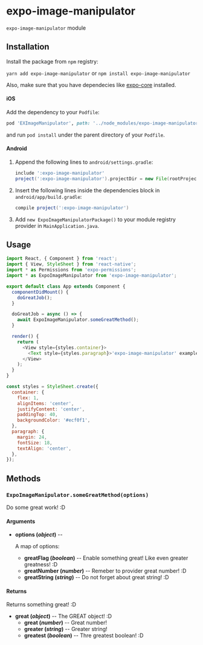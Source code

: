 # expo-image-manipulator

`expo-image-manipulator` module

## Installation

Install the package from `npm` registry:

`yarn add expo-image-manipulator` or `npm install expo-image-manipulator`

<!-- Write about Expo dependencies for your module -->
Also, make sure that you have dependecies like [expo-core](https://github.com/expo/tree/master/packages/expo-core) installed.

#### iOS

Add the dependency to your `Podfile`:

```ruby
pod 'EXImageManipulator', path: '../node_modules/expo-image-manipulator/ios'
```

and run `pod install` under the parent directory of your `Podfile`.

#### Android

1.  Append the following lines to `android/settings.gradle`:
    ```gradle
    include ':expo-image-manipulator'
    project(':expo-image-manipulator').projectDir = new File(rootProject.projectDir, '../node_modules/expo-image-manipulator/android')
    ```
2.  Insert the following lines inside the dependencies block in `android/app/build.gradle`:
    ```gradle
    compile project(':expo-image-manipulator')
    ```
3.  Add `new ExpoImageManipulatorPackage()` to your module registry provider in `MainApplication.java`.

## Usage

<!-- Describe prerequirements that need to be meet for your module to run properly -->
<!-- e.g. You must request permission to access the user's location before attempting to get it. To do this, you will want to use the [Permissions](https://github.com/expo/tree/master/packages/expo-permissions) API. You can see this in practice in the following example. -->

<!-- Provide some js example -->
```javascript
import React, { Component } from 'react';
import { View, StyleSheet } from 'react-native';
import * as Permissions from 'expo-permissions';
import * as ExpoImageManipulator from 'expo-image-manipulator';

export default class App extends Component {
  componentDidMount() {
    doGreatJob();
  }

  doGreatJob = async () => {
    await ExpoImageManipulator.someGreatMethod();
  }

  render() {
    return (
      <View style={styles.container}>
        <Text style={styles.paragraph}>'expo-image-manipulator' example</Text>
      </View>
    );
  }
}

const styles = StyleSheet.create({
  container: {
    flex: 1,
    alignItems: 'center',
    justifyContent: 'center',
    paddingTop: 40,
    backgroundColor: '#ecf0f1',
  },
  paragraph: {
    margin: 24,
    fontSize: 18,
    textAlign: 'center',
  },
});
```

## Methods

<!-- Provide methods description -->

### `ExpoImageManipulator.someGreatMethod(options)`

Do some great work! :D

#### Arguments

-   **options (_object_)** --

      A map of options:

    -   **greatFlag (_boolean_)** -- Enable something great! Like even greater greatness! :D
    -   **greatNumber (_number_)** -- Remeber to provider great number! :D
    -   **greatString (_string_)** -- Do not forget about great string! :D

#### Returns

Returns something great! :D

-   **great (_object_)** -- The GREAT object! :D
    -   **great (_number_)** -- Great number!
    -   **greater (_string_)** -- Greater string!
    -   **greatest (_boolean_)** -- Thre greatest boolean! :D
